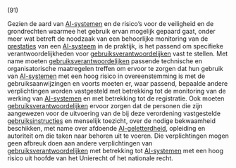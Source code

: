 (91)

Gezien de aard van [AI-systemen](a3.md#^ai-systeem) en de risico’s voor de veiligheid en de grondrechten waarmee het gebruik ervan mogelijk gepaard gaat, onder meer wat betreft de noodzaak van een behoorlijke monitoring van de [prestaties](a3.md#^prestaties) van een [AI-systeem](a3.md#^ai-systeem) in de praktijk, is het passend om specifieke verantwoordelijkheden voor [gebruiksverantwoordelijken](a3.md#^gebruiksverantwoordelijke) vast te stellen. Met name moeten [gebruiksverantwoordelijken](a3.md#^gebruiksverantwoordelijke) passende technische en organisatorische maatregelen treffen om ervoor te zorgen dat hun gebruik van [AI-systemen](a3.md#^ai-systeem) met een hoog risico in overeenstemming is met de gebruiksaanwijzingen en voorts moeten er, waar passend, bepaalde andere verplichtingen worden vastgesteld met betrekking tot de monitoring van de werking van [AI-systemen](a3.md#^ai-systeem) en met betrekking tot de registratie. Ook moeten [gebruiksverantwoordelijken](a3.md#^gebruiksverantwoordelijke) ervoor zorgen dat de personen die zijn aangewezen voor de uitvoering van de bij deze verordening vastgestelde [gebruiksinstructies](a3.md#^instructies) en menselijk toezicht, over de nodige bekwaamheid beschikken, met name over afdoende [AI-geletterdheid](a3.md#^aigell), opleiding en autoriteit om die taken naar behoren uit te voeren. Die verplichtingen mogen geen afbreuk doen aan andere verplichtingen van [gebruiksverantwoordelijken](a3.md#^gebruiksverantwoordelijke) met betrekking tot [AI-systemen](a3.md#^ai-systeem) met een hoog risico uit hoofde van het Unierecht of het nationale recht.
